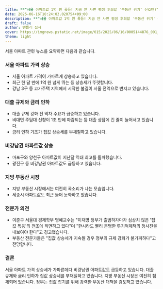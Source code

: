 ```yaml
---
title: **"서울 아파트값 1억 원 폭등! 지금 안 사면 평생 후회할 '부동산 위기' 신호탄?"**
date: 2025-06-16T10:24:03.020754+09:00
description: **"서울 아파트값 1억 원 폭등! 지금 안 사면 평생 후회할 '부동산 위기' 신호탄?"**
draft: false
author: 벤틀리 집사
cover: https://imgnews.pstatic.net/image/015/2025/06/16/0005144876_001_20250616100310616.jpg?type=nf142_103
theme: light
---
```


서울 아파트 관련 뉴스를 요약하면 다음과 같습니다.

### 서울 아파트 가격 상승

* 서울 아파트 가격이 가파르게 상승하고 있습니다. 
* 최근 한 달 만에 1억 원 넘게 뛰는 등 상승세가 뚜렷합니다.
* 강남 3구 등 고가주택 지역에서 시작한 불길이 서울 전역으로 번지고 있습니다.

### 대출 규제와 금리 인하

* 대출 규제 강화 전 막차 수요가 급증하고 있습니다.
* 비대면 주담대 신청이 1초 만에 마감되는 등 대출 상담에 긴 줄이 늘어서고 있습니다.
* 금리 인하 기조가 집값 상승세를 부채질하고 있습니다.

### 비강남권 아파트값 상승

* 마포구와 양천구 아파트값이 지난달 역대 최고를 돌파했습니다.
* 광진구 등 비강남권 아파트값도 급등하고 있습니다.

### 지방 부동산 시장

* 지방 부동산 시장에서는 여전히 곡소리가 나는 모습입니다.
* 세종시 아파트값도 최근 들어 둔화하고 있습니다.

### 전문가 의견

* 이준구 서울대 경제학부 명예교수는 "이재명 정부가 출범하자마자 심상치 않은 '집값 폭등'의 전조에 직면하고 있다"며 "한시라도 빨리 분명한 투기억제책의 청사진을 내보여야 한다"고 경고했습니다.
* 부동산 전문가들은 "집값 상승세가 지속될 경우 정부의 규제 강화가 불가피하다"고 전망합니다.

### 결론

서울 아파트 가격 상승세가 가파른데다 비강남권 아파트값도 급등하고 있습니다. 대출 규제와 금리 인하가 집값 상승세를 부채질하고 있습니다. 지방 부동산 시장은 여전히 침체되어 있습니다. 정부는 집값 잡기를 위해 강력한 부동산 대책을 검토하고 있습니다.